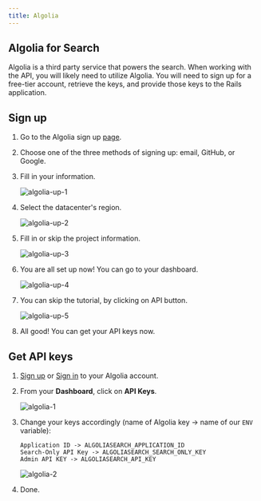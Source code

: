 ```yaml
---
title: Algolia
---
```


## Algolia for Search

Algolia is a third party service that powers the search. When working with the
API, you will likely need to utilize Algolia. You will need to sign up for a
free-tier account, retrieve the keys, and provide those keys to the Rails
application.

## Sign up

1. Go to the Algolia sign up
   [page](https://www.algolia.com/apps/AJVD3Q9KL3/dashboard).

2. Choose one of the three methods of signing up: email, GitHub, or Google.

3. Fill in your information.

   ![algolia-up-1](https://user-images.githubusercontent.com/22895284/51078744-ad602c00-16ba-11e9-9f59-7f9f2cc0443f.png)

4. Select the datacenter's region.

   ![algolia-up-2](https://user-images.githubusercontent.com/22895284/51078745-ad602c00-16ba-11e9-81ee-6ec3310919d9.png)

5. Fill in or skip the project information.

   ![algolia-up-3](https://user-images.githubusercontent.com/22895284/51078746-ad602c00-16ba-11e9-9927-d790ce03761e.png)

6. You are all set up now! You can go to your dashboard.

   ![algolia-up-4](https://user-images.githubusercontent.com/22895284/51078747-ad602c00-16ba-11e9-8654-67c4d0f2e651.png)

7. You can skip the tutorial, by clicking on API button.

   ![algolia-up-5](https://user-images.githubusercontent.com/51912296/63767468-5f1b3880-c8eb-11e9-88c3-7b14774b684d.png)

8. All good! You can get your API keys now.

## Get API keys

1. [Sign up](#algolia-sign-up) or
   [Sign in](https://www.algolia.com/users/sign_in) to your Algolia account.

2. From your **Dashboard**, click on **API Keys**.

   ![algolia-1](https://user-images.githubusercontent.com/22895284/51078770-2eb7be80-16bb-11e9-9dcc-ed6d9c52d935.png)

3. Change your keys accordingly (name of Algolia key -> name of our `ENV`
   variable):

   ```text
   Application ID -> ALGOLIASEARCH_APPLICATION_ID
   Search-Only API Key -> ALGOLIASEARCH_SEARCH_ONLY_KEY
   Admin API KEY -> ALGOLIASEARCH_API_KEY
   ```

   ![algolia-2](https://user-images.githubusercontent.com/22895284/51078771-2eb7be80-16bb-11e9-9622-f19417f1b29c.png)

4. Done.
